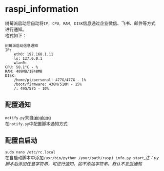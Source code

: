 # raspi_information
树莓派启动后自动将`IP, CPU, RAM, DISK`信息通过企业微信、飞书、邮件等方式进行通知。  
格式如下：
```
树莓派启动信息通知
IP: 
	eth0: 192.168.1.11
	lo: 127.0.0.1
	wlan0: 
CPU: 50.1°C - %
RAM: 409MB/1848MB
DISK:
	/home/pi/personal: 477G/477G - 1%
	/boot/firmware: 438M/510M - 15%
	/: 49G/57G - 10%
```

## 配置通知
`notify.py`来自[qinglong](https://github.com/whyour/qinglong)  
在`notify.py`中配置脚本通知方式
## 配置自启动
`sudo nano /etc/rc.local`  
在自启动脚本中添加`/usr/bin/python /your/path/raspi_info.py start`,*注：py脚本后添加任意字符串，可进行通知，如不添加字符串。默认不发送通知*